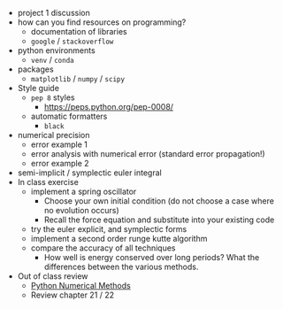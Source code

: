 * project 1 discussion
* how can you find resources on programming?
    * documentation of libraries
    * `google` / `stackoverflow`
* python environments
    * `venv` / `conda`
* packages
    * `matplotlib` / `numpy` / `scipy`
* Style guide
    * `pep 8` styles
        * https://peps.python.org/pep-0008/
    * automatic formatters
        * `black`
* numerical precision
    * error example 1
    * error analysis with numerical error (standard error propagation!)
    * error example 2
* semi-implicit / symplectic euler integral
* In class exercise
    * implement a spring oscillator
        * Choose your own initial condition (do not choose a case where no evolution occurs)
        * Recall the force equation and substitute into your existing code
    * try the euler explicit, and symplectic forms
    * implement a second order runge kutte algorithm
    * compare the accuracy of all techniques
        * How well is energy conserved over long periods? What the differences
          between the various methods.
* Out of class review
    * [Python Numerical Methods](https://pythonnumericalmethods.berkeley.edu/notebooks/Index.html)
    * Review chapter 21 / 22

